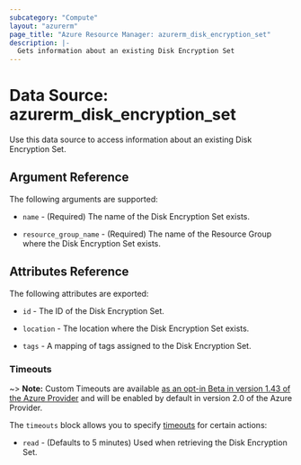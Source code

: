 ```yaml
---
subcategory: "Compute"
layout: "azurerm"
page_title: "Azure Resource Manager: azurerm_disk_encryption_set"
description: |-
  Gets information about an existing Disk Encryption Set
---
```


# Data Source: azurerm_disk_encryption_set

Use this data source to access information about an existing Disk Encryption Set.

## Argument Reference

The following arguments are supported:

* `name` - (Required) The name of the Disk Encryption Set exists.

* `resource_group_name` - (Required) The name of the Resource Group where the Disk Encryption Set exists.

## Attributes Reference

The following attributes are exported:

* `id` - The ID of the Disk Encryption Set.

* `location` - The location where the Disk Encryption Set exists.

* `tags` - A mapping of tags assigned to the Disk Encryption Set.

### Timeouts

~> **Note:** Custom Timeouts are available [as an opt-in Beta in version 1.43 of the Azure Provider](/docs/providers/azurerm/guides/2.0-beta.html) and will be enabled by default in version 2.0 of the Azure Provider.

The `timeouts` block allows you to specify [timeouts](https://www.terraform.io/docs/configuration/resources.html#timeouts) for certain actions:

* `read` - (Defaults to 5 minutes) Used when retrieving the Disk Encryption Set.
